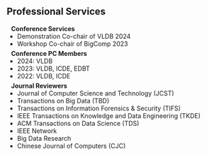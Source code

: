 ## Professional Services
<h4 style="margin:0 10px 0;">Conference Services</h4>

<ul style="margin:0 0 5px;">
  <li><autocolor>Demonstration Co-chair of VLDB 2024</autocolor></li>
  <li><autocolor>Workshop Co-chair of BigComp 2023</autocolor></li>
</ul>

<h4 style="margin:0 10px 0;">Conference PC Members</h4>

<ul style="margin:0 0 5px;">
  <li><autocolor>2024: VLDB</autocolor></li>
  <li><autocolor>2023: VLDB, ICDE, EDBT</autocolor></li>
  <li><autocolor>2022: VLDB, ICDE</autocolor></li>
</ul>

<h4 style="margin:0 10px 0;">Journal Reviewers</h4>

<ul style="margin:0 0 20px;">
  <li><autocolor>Journal of Computer Science and Technology (JCST)</autocolor></li>
  <li><autocolor>Transactions on Big Data (TBD)</autocolor></li>
  <li><autocolor>Transactions on Information Forensics & Security (TIFS)</autocolor></li>
  <li><autocolor>IEEE Transactions on Knowledge and Data Engineering (TKDE)</autocolor></li>
  <li><autocolor>ACM Transactions on Data Science (TDS)</autocolor></li>  
  <li><autocolor>IEEE Network</autocolor></li>
  <li><autocolor>Big Data Research</autocolor></li>
  <li><autocolor>Chinese Journal of Computers (CJC)</autocolor></li>    
</ul>
